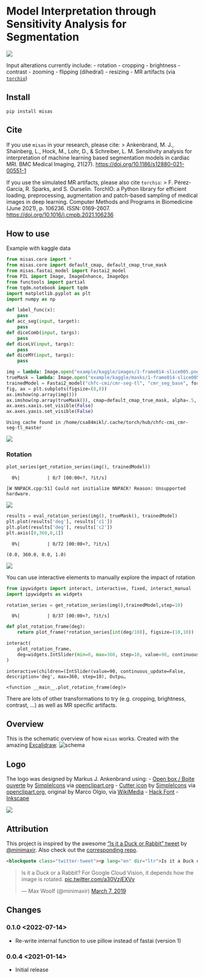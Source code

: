 Model Interpretation through Sensitivity Analysis for Segmentation
================

<!-- WARNING: THIS FILE WAS AUTOGENERATED! DO NOT EDIT! -->

![](./logo.svg)

Input alterations currently include: - rotation - cropping -
brightness - contrast - zooming - flipping (dihedral) - resizing - MR
artifacts (via [`torchio`](https://github.com/fepegar/torchio))

## Install

`pip install misas`

## Cite

If you use `misas` in your research, please cite: \> Ankenbrand, M. J.,
Shainberg, L., Hock, M., Lohr, D., & Schreiber, L. M. Sensitivity
analysis for interpretation of machine learning based segmentation
models in cardiac MRI. BMC Medical Imaging, 21(27).
https://doi.org/10.1186/s12880-021-00551-1

If you use the simulated MR artifacts, please also cite `torchio`: \> F.
Pérez-García, R. Sparks, and S. Ourselin. TorchIO: a Python library for
efficient loading, preprocessing, augmentation and patch-based sampling
of medical images in deep learning. Computer Methods and Programs in
Biomedicine (June 2021), p. 106236. ISSN: 0169-2607.
https://doi.org/10.1016/j.cmpb.2021.106236

## How to use

Example with kaggle data

``` python
from misas.core import *
from misas.core import default_cmap, default_cmap_true_mask
from misas.fastai_model import Fastai2_model
from PIL import Image, ImageEnhance, ImageOps
from functools import partial
from tqdm.notebook import tqdm
import matplotlib.pyplot as plt
import numpy as np
```

``` python
def label_func(x):
    pass
def acc_seg(input, target):
    pass
def diceComb(input, targs):
    pass
def diceLV(input, targs):
    pass
def diceMY(input, targs):
    pass
```

``` python
img = lambda: Image.open("example/kaggle/images/1-frame014-slice005.png").convert("RGB")
trueMask = lambda: Image.open("example/kaggle/masks/1-frame014-slice005.png").convert("I")
trainedModel = Fastai2_model("chfc-cmi/cmr-seg-tl", "cmr_seg_base", force_reload=False)
fig, ax = plt.subplots(figsize=(8,8))
ax.imshow(np.array(img()))
ax.imshow(np.array(trueMask()), cmap=default_cmap_true_mask, alpha=.5, interpolation="nearest")
ax.axes.xaxis.set_visible(False)
ax.axes.yaxis.set_visible(False)
```

    Using cache found in /home/csa84mikl/.cache/torch/hub/chfc-cmi_cmr-seg-tl_master

![](index_files/figure-gfm/cell-4-output-2.png)

### Rotation

``` python
plot_series(get_rotation_series(img(), trainedModel))
```

      0%|          | 0/7 [00:00<?, ?it/s]

    [W NNPACK.cpp:51] Could not initialize NNPACK! Reason: Unsupported hardware.

![](index_files/figure-gfm/cell-5-output-3.png)

``` python
results = eval_rotation_series(img(), trueMask(), trainedModel)
plt.plot(results['deg'], results['c1'])
plt.plot(results['deg'], results['c2'])
plt.axis([0,360,0,1])
```

      0%|          | 0/72 [00:00<?, ?it/s]

    (0.0, 360.0, 0.0, 1.0)

![](index_files/figure-gfm/cell-6-output-3.png)

You can use interactive elements to manually explore the impact of
rotation

``` python
from ipywidgets import interact, interactive, fixed, interact_manual
import ipywidgets as widgets
```

``` python
rotation_series = get_rotation_series(img(),trainedModel,step=10)
```

      0%|          | 0/37 [00:00<?, ?it/s]

``` python
def plot_rotation_frame(deg):
    return plot_frame(*rotation_series[int(deg/10)], figsize=(10,10))
```

``` python
interact(
    plot_rotation_frame,
    deg=widgets.IntSlider(min=0, max=360, step=10, value=90, continuous_update=False)
)
```

    interactive(children=(IntSlider(value=90, continuous_update=False, description='deg', max=360, step=10), Outpu…

    <function __main__.plot_rotation_frame(deg)>

There are lots of other transformations to try (e.g. cropping,
brightness, contrast, …) as well as MR specific artifacts.

## Overview

This is the schematic overview of how `misas` works. Created with the
amazing [Excalidraw](https://excalidraw.com/). ![schema](schema.svg)

## Logo

The logo was designed by Markus J. Ankenbrand using: - [Open box / Boite
ouverte](https://openclipart.org/detail/29155/open-box-boite-ouverte) by
[SimpleIcons](https://openclipart.org/artist/SimpleIcons) via
[openclipart.org](https://openclipart.org) - [Cutter
icon](https://openclipart.org/detail/213227/cutter-icon) by
[SimpleIcons](https://openclipart.org/artist/SimpleIcons) via
[openclipart.org](https://openclipart.org), original by Marco Olgio, via
[WikiMedia](commons.wikimedia.org/wiki/File:Utility_Knife_by_Marco_Olgio.svg) -
[Hack Font](https://sourcefoundry.org/hack/) -
[Inkscape](https://inkscape.org)

![](./logo.svg)

## Attribution

This project is inspired by the awesome [“Is it a Duck or Rabbit”
tweet](https://twitter.com/minimaxir/status/1103676561809539072) by
[@minimaxir](https://twitter.com/minimaxir). Also check out the
[corresponding
repo](https://github.com/minimaxir/optillusion-animation).

``` html
<blockquote class="twitter-tweet"><p lang="en" dir="ltr">Is it a Duck or a Rabbit? For Google Cloud Vision, it depends how the image is rotated. <a href="https://t.co/a30VzjEXVv">pic.twitter.com/a30VzjEXVv</a></p>&mdash; Max Woolf (@minimaxir) <a href="https://twitter.com/minimaxir/status/1103676561809539072?ref_src=twsrc%5Etfw">March 7, 2019</a></blockquote> <script async src="https://platform.twitter.com/widgets.js" charset="utf-8"></script>
```

<blockquote class="twitter-tweet"><p lang="en" dir="ltr">Is it a Duck or a Rabbit? For Google Cloud Vision, it depends how the image is rotated. <a href="https://t.co/a30VzjEXVv">pic.twitter.com/a30VzjEXVv</a></p>&mdash; Max Woolf (@minimaxir) <a href="https://twitter.com/minimaxir/status/1103676561809539072?ref_src=twsrc%5Etfw">March 7, 2019</a></blockquote> <script async src="https://platform.twitter.com/widgets.js" charset="utf-8"></script> 

## Changes

### 0.1.0 \<2022-07-14\>

-   Re-write internal function to use pillow instead of fastai (version
    1)

### 0.0.4 \<2021-01-14\>

-   Initial release
